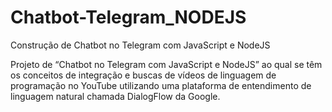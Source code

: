 # Chatbot-Telegram_NODEJS
Construção de Chatbot no Telegram com JavaScript e NodeJS

Projeto de “Chatbot no Telegram com JavaScript e NodeJS” ao qual se têm os conceitos de integração e buscas de vídeos de linguagem de programação
no YouTube utilizando uma plataforma de entendimento de linguagem natural chamada DialogFlow da Google.
